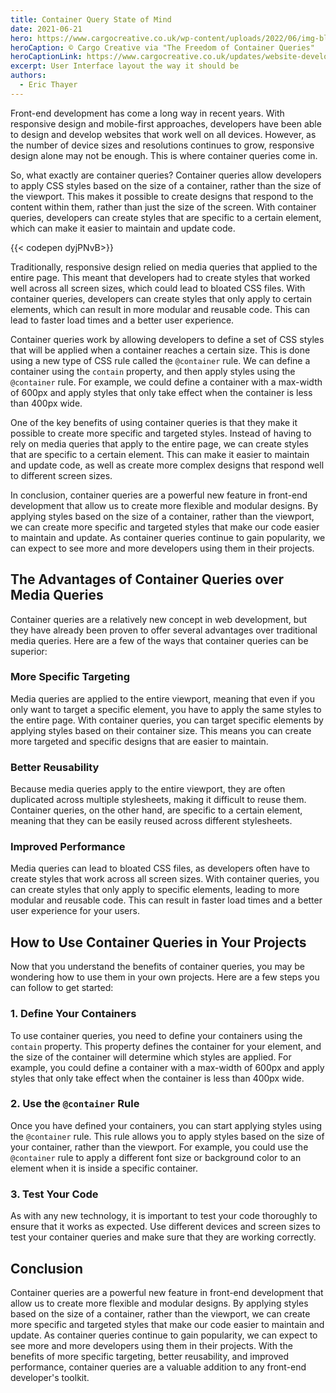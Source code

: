 ```yaml
---
title: Container Query State of Mind
date: 2021-06-21
hero: https://www.cargocreative.co.uk/wp-content/uploads/2022/06/img-blog-container-banner.jpg
heroCaption: © Cargo Creative via "The Freedom of Container Queries"
heroCaptionLink: https://www.cargocreative.co.uk/updates/website-development-agency/the-freedom-of-container-queries/
excerpt: User Interface layout the way it should be
authors:
  - Eric Thayer
---
```


Front-end development has come a long way in recent years. With responsive design and mobile-first approaches, developers have been able to design and develop websites that work well on all devices. However, as the number of device sizes and resolutions continues to grow, responsive design alone may not be enough. This is where container queries come in.

So, what exactly are container queries? Container queries allow developers to apply CSS styles based on the size of a container, rather than the size of the viewport. This makes it possible to create designs that respond to the content within them, rather than just the size of the screen. With container queries, developers can create styles that are specific to a certain element, which can make it easier to maintain and update code.

{{< codepen dyjPNvB>}}

Traditionally, responsive design relied on media queries that applied to the entire page. This meant that developers had to create styles that worked well across all screen sizes, which could lead to bloated CSS files. With container queries, developers can create styles that only apply to certain elements, which can result in more modular and reusable code. This can lead to faster load times and a better user experience.

Container queries work by allowing developers to define a set of CSS styles that will be applied when a container reaches a certain size. This is done using a new type of CSS rule called the `@container` rule. We can define a container using the `contain` property, and then apply styles using the `@container` rule. For example, we could define a container with a max-width of 600px and apply styles that only take effect when the container is less than 400px wide.

One of the key benefits of using container queries is that they make it possible to create more specific and targeted styles. Instead of having to rely on media queries that apply to the entire page, we can create styles that are specific to a certain element. This can make it easier to maintain and update code, as well as create more complex designs that respond well to different screen sizes.

In conclusion, container queries are a powerful new feature in front-end development that allow us to create more flexible and modular designs. By applying styles based on the size of a container, rather than the viewport, we can create more specific and targeted styles that make our code easier to maintain and update. As container queries continue to gain popularity, we can expect to see more and more developers using them in their projects.

## The Advantages of Container Queries over Media Queries

Container queries are a relatively new concept in web development, but they have already been proven to offer several advantages over traditional media queries. Here are a few of the ways that container queries can be superior:

### More Specific Targeting

Media queries are applied to the entire viewport, meaning that even if you only want to target a specific element, you have to apply the same styles to the entire page. With container queries, you can target specific elements by applying styles based on their container size. This means you can create more targeted and specific designs that are easier to maintain.

### Better Reusability

Because media queries apply to the entire viewport, they are often duplicated across multiple stylesheets, making it difficult to reuse them. Container queries, on the other hand, are specific to a certain element, meaning that they can be easily reused across different stylesheets.

### Improved Performance

Media queries can lead to bloated CSS files, as developers often have to create styles that work across all screen sizes. With container queries, you can create styles that only apply to specific elements, leading to more modular and reusable code. This can result in faster load times and a better user experience for your users.

## How to Use Container Queries in Your Projects

Now that you understand the benefits of container queries, you may be wondering how to use them in your own projects. Here are a few steps you can follow to get started:

### 1. Define Your Containers

To use container queries, you need to define your containers using the `contain` property. This property defines the container for your element, and the size of the container will determine which styles are applied. For example, you could define a container with a max-width of 600px and apply styles that only take effect when the container is less than 400px wide.

### 2. Use the `@container` Rule

Once you have defined your containers, you can start applying styles using the `@container` rule. This rule allows you to apply styles based on the size of your container, rather than the viewport. For example, you could use the `@container` rule to apply a different font size or background color to an element when it is inside a specific container.

### 3. Test Your Code

As with any new technology, it is important to test your code thoroughly to ensure that it works as expected. Use different devices and screen sizes to test your container queries and make sure that they are working correctly.

## Conclusion

Container queries are a powerful new feature in front-end development that allow us to create more flexible and modular designs. By applying styles based on the size of a container, rather than the viewport, we can create more specific and targeted styles that make our code easier to maintain and update. As container queries continue to gain popularity, we can expect to see more and more developers using them in their projects. With the benefits of more specific targeting, better reusability, and improved performance, container queries are a valuable addition to any front-end developer's toolkit.
